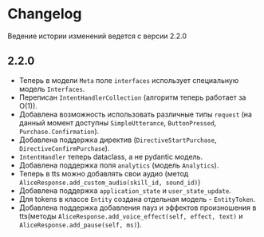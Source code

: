 # Changelog

Ведение истории изменений ведется с версии 2.2.0

## 2.2.0

- Теперь в модели `Meta` поле `interfaces`
  использует специальную модель `Interfaces`.
- Переписан `IntentHandlerCollection` (алгоритм теперь работает за O(1)).
- Добавлена возможность использовать различные типы
  `request` (на данный момент доступны `SimpleUtterance`,
  `ButtonPressed`, `Purchase.Confirmation`).
- Добавлена поддержка директив
  (`DirectiveStartPurchase`, `DirectiveConfirmPurchase`).
- `IntentHandler` теперь dataclass, а не pydantic модель.
- Добавлена поддержка поля `analytics` (модель `Analytics`).
- Теперь в tts можно добавлять свои аудио (метод
  `AliceResponse.add_custom_audio(skill_id, sound_id)`)
- Добавлена поддержка `application_state` и
  `user_state_update`.
- Для tokens в классе `Entity` создана отдельная модель -
  `EntityToken`.
- Добавлена поддержка добавления пауз и эффектов произношения в tts(методы
  `AliceResponse.add_voice_effect(self, effect, text)` и
  `AliceResponse.add_pause(self, ms)`).